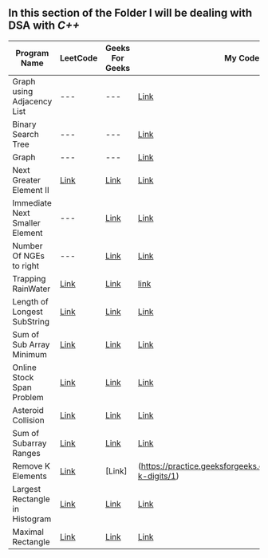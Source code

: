 ## In this section of the Folder I will be dealing with DSA with *C++*

Program Name | LeetCode | Geeks For Geeks | My Code
--- | --- | --- | --- 
Graph using Adjacency List | --- | --- | [Link](./AdjList.cpp)
Binary Search Tree | --- | --- | [Link](./binary_search_tree.cpp)
Graph | --- | --- | [Link](./Graph.cpp)
Next Greater Element II | [Link](https://leetcode.com/problems/next-greater-element-ii/) | [Link](https://practice.geeksforgeeks.org/problems/next-greater-element-2/1) | [Link](./NextGreaterElementii.cpp)
Immediate Next Smaller Element| --- | [Link](https://practice.geeksforgeeks.org/problems/immediate-smaller-element1142/1)| [Link](./NextSmallerElement.cpp)
Number Of NGEs to right | --- | [Link](https://practice.geeksforgeeks.org/problems/number-of-nges-to-the-right/1) | [Link](./NumberOfNGEsToRight.cpp)
Trapping RainWater | [Link](https://leetcode.com/problems/trapping-rain-water/)|[Link](https://practice.geeksforgeeks.org/problems/trapping-rain-water-1587115621/1) | [link](./trappingRainWater.cpp)
Length of Longest SubString|[Link](https://leetcode.com/problems/longest-substring-without-repeating-characters/)|[Link](https://practice.geeksforgeeks.org/problems/length-of-the-longest-substring3036/1)|[Link](./lengthOfLongestSubString.cpp)
Sum of Sub Array Minimum|[Link](https://leetcode.com/problems/sum-of-subarray-minimums/)|[Link](https://practice.geeksforgeeks.org/problems/sum-of-subarray-minimum/1)|[Link](./sumOfSubarrayMinimum.cpp)
Online Stock Span Problem|[Link](https://leetcode.com/problems/online-stock-span)|[Link](https://practice.geeksforgeeks.org/problems/stock-span-problem-1587115621/1)|[Link](./onlineStockSpan.cpp)
Asteroid Collision |[Link](https://leetcode.com/problems/asteroid-collision/)|[Link](https://practice.geeksforgeeks.org/problems/asteroid-collision/1)|[Link](./asteroidCollision.cpp)
Sum of Subarray Ranges |[Link](https://leetcode.com/problems/sum-of-subarray-minimums/)|[Link](https://practice.geeksforgeeks.org/problems/sum-of-subarray-ranges/1)|[Link](./sumOfSubArrayRanges.cpp)
Remove K Elements|[Link](https://leetcode.com/problems/remove-k-digits/)|[Link]|(https://practice.geeksforgeeks.org/problems/remove-k-digits/1)|[Link](./removeKDigits.cpp)
Largest Rectangle in Histogram|[Link](https://leetcode.com/problems/largest-rectangle-in-histogram)|[Link](https://practice.geeksforgeeks.org/problems/maximum-rectangular-area-in-a-histogram-1587115620/1)|[Link](./largestRectangleInHistogram.cpp)
Maximal Rectangle|[Link](https://leetcode.com/problems/maximal-rectangle)|[Link](https://practice.geeksforgeeks.org/problems/max-rectangle/1)|[Link](./maximalRectangle.cpp)